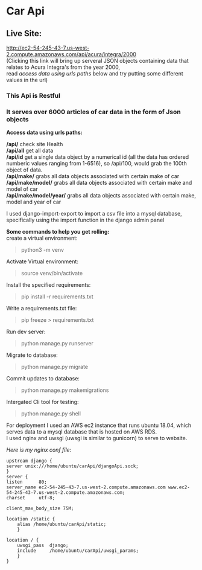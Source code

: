 # Car Api  
## Live Site:  
http://ec2-54-245-43-7.us-west-2.compute.amazonaws.com/api/acura/integra/2000  
(Clicking this link will bring up serveral JSON objects containing data that relates to Acura Integra's from the year 2000,   
read *access data using urls paths* below and try putting some different values in the url)

### This Api is Restful

### It serves over 6000 articles of car data in the form of Json objects

**Access data using urls paths:** 

**/api/** check site Health  
**/api/all** get all data  
**/api/id** get a single data object by a numerical id (all the data has ordered numberic values ranging from 1-6516), so /api/100, would grab the 100th object of data.  
**/api/make/** grabs all data objects associated with certain make of car  
**/api/make/model/** grabs all data objects associated with certain make and model of car  
**/api/make/model/year/** grabs all data objects associated with certain make, model and year of car
  
I used django-import-export to import a csv file into a mysql database, specifically using the import function in the django admin panel 

**Some commands to help you get rolling:**   
create a virtual environment:   
> python3 -m venv  

Activate Virtual environment:  
>source venv/bin/activate 

Install the specified requirements:
>pip install -r requirements.txt

Write a requirements.txt file:
>pip freeze > requirements.txt  

Run dev server:
>python manage.py runserver

Migrate to database:
>python manage.py migrate

Commit updates to database:
>python manage.py makemigrations

Intergated Cli tool for testing:
>python manage.py shell

For deployment I used an AWS ec2 instance that runs ubuntu 18.04, which serves data to a mysql database that is hosted on AWS RDS.  
I used nginx and uwsgi (uwsgi is similar to gunicorn) to serve to website.  

**Here is my nginx conf file*:*  

    upstream django {  
    server unix:///home/ubuntu/carApi/djangoApi.sock;  
    }  
    server {  
    listen      80;  
    server_name ec2-54-245-43-7.us-west-2.compute.amazonaws.com www.ec2-54-245-43-7.us-west-2.compute.amazonaws.com;  
    charset     utf-8;  
     
    client_max_body_size 75M;  
    
    location /static {  
        alias /home/ubuntu/carApi/static;  
        }  
     
    location / {  
        uwsgi_pass  django;  
        include     /home/ubuntu/carApi/uwsgi_params;  
        }  
    }  
